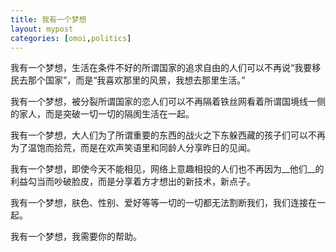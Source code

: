 ```yaml
---
title: 我有一个梦想
layout: mypost
categories: [omoi,politics]
---
```




我有一个梦想，生活在条件不好的所谓国家的追求自由的人们可以不再说“我要移民去那个国家”，而是“我喜欢那里的风景，我想去那里生活。”

我有一个梦想，被分裂所谓国家的恋人们可以不再隔着铁丝网看着所谓国境线一侧的家人，而是突破一切一切的隔阂生活在一起。

我有一个梦想，大人们为了所谓重要的东西的战火之下东躲西藏的孩子们可以不再为了温饱而拾荒，而是在欢声笑语里和同龄人分享昨日的见闻。

我有一个梦想，即使今天不能相见，网络上意趣相投的人们也不再因为__他们__的利益勾当而吵破脸皮，而是分享着方才想出的新技术，新点子。

我有一个梦想，肤色、性别、爱好等等一切的一切都无法割断我们，我们连接在一起。

我有一个梦想，我需要你的帮助。



